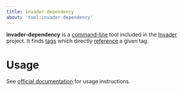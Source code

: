 ```yaml
---
title: invader-dependency
about: 'tool:invader-dependency'
---
```

**invader-dependency** is a [command-line](~) tool included in the [Invader](~) project. It finds [tags](~) which directly [reference](~tags#tag-references-and-paths) a given tag.

# Usage
See [official documentation][docs] for usage instructions.

[docs]: https://github.com/SnowyMouse/invader#invader-dependency

